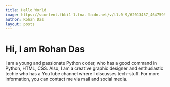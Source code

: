 ```yaml
---
title: Hello World
image: https://scontent.fbbi1-1.fna.fbcdn.net/v/t1.0-9/62013457_464759917670049_3444984759791386624_n.jpg?_nc_cat=108&_nc_oc=AQnnb7aOOrfd7yy7Wj7Z9_9XCPyodD96QUcSDryi8ghMnz1LIe45aZCgFrK7VhFzGUI&_nc_ht=scontent.fbbi1-1.fna&oh=98f2c0e49fe32ce41d3e6b2964bd16f7&oe=5DFC3D68
author: Rohan Das
layout: posts
---
```


# Hi, I am Rohan Das
I am a young and passionate Python coder, who has a good command in Python, HTML, CSS. Also, I am a creative graphic designer and enthusiastic techie who has a YouTube channel where I discusses tech-stuff. For more information, you can contact me via mail and social media.